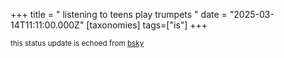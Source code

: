 +++
title = " listening to teens play trumpets "
date = "2025-03-14T11:11:00.000Z"
[taxonomies]
tags=["is"]
+++

<small>this status update is echoed from [bsky](https://bsky.app/profile/nonmodernist-is.bsky.social/post/3lkdytg4oku2r)</small>